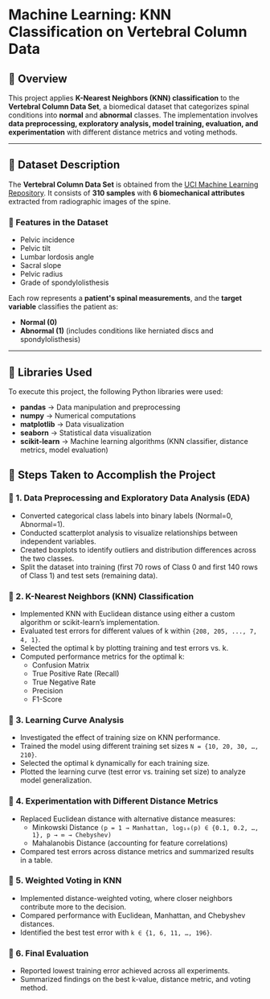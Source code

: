 # Machine Learning: KNN Classification on Vertebral Column Data

## 🔷 Overview
This project applies **K-Nearest Neighbors (KNN) classification** to the **Vertebral Column Data Set**, a biomedical dataset that categorizes spinal conditions into **normal** and **abnormal** classes. The implementation involves **data preprocessing, exploratory analysis, model training, evaluation, and experimentation** with different distance metrics and voting methods.

---

## 🔷 Dataset Description
The **Vertebral Column Data Set** is obtained from the [UCI Machine Learning Repository](https://archive.ics.uci.edu/ml/datasets/Vertebral+Column). It consists of **310 samples** with **6 biomechanical attributes** extracted from radiographic images of the spine.

### 🔶 Features in the Dataset
- Pelvic incidence
- Pelvic tilt
- Lumbar lordosis angle
- Sacral slope
- Pelvic radius
- Grade of spondylolisthesis

Each row represents a **patient's spinal measurements**, and the **target variable** classifies the patient as:
- **Normal (0)**
- **Abnormal (1)** (includes conditions like herniated discs and spondylolisthesis)

---

## 🔷 Libraries Used
To execute this project, the following Python libraries were used:

- **pandas** → Data manipulation and preprocessing
- **numpy** → Numerical computations
- **matplotlib** → Data visualization
- **seaborn** → Statistical data visualization
- **scikit-learn** → Machine learning algorithms (KNN classifier, distance metrics, model evaluation)

## 🔷 Steps Taken to Accomplish the Project

### 🔶 1. Data Preprocessing and Exploratory Data Analysis (EDA)
- Converted categorical class labels into binary labels (Normal=0, Abnormal=1).
- Conducted scatterplot analysis to visualize relationships between independent variables.
- Created boxplots to identify outliers and distribution differences across the two classes.
- Split the dataset into training (first 70 rows of Class 0 and first 140 rows of Class 1) and test sets (remaining data).

### 🔶 2. K-Nearest Neighbors (KNN) Classification
- Implemented KNN with Euclidean distance using either a custom algorithm or scikit-learn’s implementation.
- Evaluated test errors for different values of k within `{208, 205, ..., 7, 4, 1}`.
- Selected the optimal k by plotting training and test errors vs. k.
- Computed performance metrics for the optimal k:
  - Confusion Matrix
  - True Positive Rate (Recall)
  - True Negative Rate
  - Precision
  - F1-Score

### 🔶 3. Learning Curve Analysis
- Investigated the effect of training size on KNN performance.
- Trained the model using different training set sizes `N = {10, 20, 30, …, 210}`.
- Selected the optimal k dynamically for each training size.
- Plotted the learning curve (test error vs. training set size) to analyze model generalization.

### 🔶 4. Experimentation with Different Distance Metrics
- Replaced Euclidean distance with alternative distance measures:
  - Minkowski Distance `(p = 1 → Manhattan, log₁₀(p) ∈ {0.1, 0.2, …, 1}, p → ∞ → Chebyshev)`
  - Mahalanobis Distance (accounting for feature correlations)
- Compared test errors across distance metrics and summarized results in a table.

### 🔶 5. Weighted Voting in KNN
- Implemented distance-weighted voting, where closer neighbors contribute more to the decision.
- Compared performance with Euclidean, Manhattan, and Chebyshev distances.
- Identified the best test error with `k ∈ {1, 6, 11, …, 196}`.

### 🔶 6. Final Evaluation
- Reported lowest training error achieved across all experiments.
- Summarized findings on the best k-value, distance metric, and voting method.

